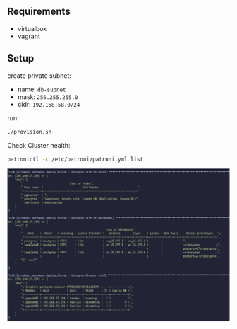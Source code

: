 ## Requirements
- virtualbox
- vagrant

## Setup
create private subnet:  
- name: `db-subnet`  
- mask: `255.255.255.0`
- cidr: `192.168.58.0/24`

run:
```bash
./provision.sh
```

Check Cluster health:
```bash
patronictl -c /etc/patroni/patroni.yml list
```
![alt text](image.png)